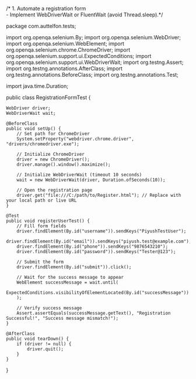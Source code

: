 /* 1. Automate a registration form  
    - Implement WebDriverWait or FluentWait (avoid Thread.sleep).*/

package com.auttelfon.tests;

import org.openqa.selenium.By;
import org.openqa.selenium.WebDriver;
import org.openqa.selenium.WebElement;
import org.openqa.selenium.chrome.ChromeDriver;
import org.openqa.selenium.support.ui.ExpectedConditions;
import org.openqa.selenium.support.ui.WebDriverWait;
import org.testng.Assert;
import org.testng.annotations.AfterClass;
import org.testng.annotations.BeforeClass;
import org.testng.annotations.Test;

import java.time.Duration;

public class RegistrationFormTest {

    WebDriver driver;
    WebDriverWait wait;

    @BeforeClass
    public void setUp() {
        // Set path for ChromeDriver
        System.setProperty("webdriver.chrome.driver", "drivers/chromedriver.exe");

        // Initialize ChromeDriver
        driver = new ChromeDriver();
        driver.manage().window().maximize();

        // Initialize WebDriverWait (timeout 10 seconds)
        wait = new WebDriverWait(driver, Duration.ofSeconds(10));

        // Open the registration page
        driver.get("file:///C:/path/to/Register.html"); // Replace with your local path or live URL
    }

    @Test
    public void registerUserTest() {
        // Fill form fields
        driver.findElement(By.id("username")).sendKeys("PiyushTestUser");
        driver.findElement(By.id("email")).sendKeys("piyush.test@example.com");
        driver.findElement(By.id("phone")).sendKeys("9876543210");
        driver.findElement(By.id("password")).sendKeys("Tester@123");

        // Submit the form
        driver.findElement(By.id("submit")).click();

        // Wait for the success message to appear
        WebElement successMessage = wait.until(
                ExpectedConditions.visibilityOfElementLocated(By.id("successMessage"))
        );

        // Verify success message
        Assert.assertEquals(successMessage.getText(), "Registration Successful!", "Success message mismatch!");
    }

    @AfterClass
    public void tearDown() {
        if (driver != null) {
            driver.quit();
        }
    }
}
